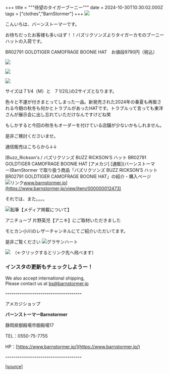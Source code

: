 +++
title = """待望のタイガーブーニー"""
date = 2024-10-30T10:30:02.000Z
tags = ["clothes","BarnStormer"]
+++
[![](https://stat.ameba.jp/user_images/20231023/16/barnstormer-go/b2/03/p/o0420015015354743273.png)](https://ameblo.jp/barnstormer-go/entry-12825670498.html)

こんいちは、バーンストーマーです。

お待ちだったお客様も多いはず！！バズリクソンズよりタイガーカモのブーニーハットの入荷です。

BR02791 GOLDTIGER CAMOFRAGE BOONIE HAT　お値段9790円（税込）

[![](https://stat.ameba.jp/user_images/20241030/19/barnstormer-go/a1/47/j/o0466070015504080760.jpg)](https://stat.ameba.jp/user_images/20241030/19/barnstormer-go/a1/47/j/o0466070015504080760.jpg)

[![](https://stat.ameba.jp/user_images/20241030/19/barnstormer-go/83/5f/j/o0466070015504080761.jpg)](https://stat.ameba.jp/user_images/20241030/19/barnstormer-go/83/5f/j/o0466070015504080761.jpg)

[![](https://stat.ameba.jp/user_images/20241030/19/barnstormer-go/3a/a4/j/o0466070015504080763.jpg)](https://stat.ameba.jp/user_images/20241030/19/barnstormer-go/3a/a4/j/o0466070015504080763.jpg)

サイズは７1/4（M）と　7 1/2(L)の2サイズとなります。

色々と不運が付きまとってしまった一品。新発売された2024年の春夏も再販される今期の秋冬も何かとトラブルがあったHATです。トラブルって言っても東洋さんが展示会に出し忘れていただけなんですけどね笑

もしかすると今回の秋冬もオーダーを付けている店舗が少ないかもしれません。

是非ご検討くださいませ。

通信販売はこちらから↓↓

[Buzz\_Rickson's / バズリクソンズ BUZZ RICKSON’S ハット BR02791 GOLDTIGER CAMOFRAGE BOONIE HAT \[アメカジ\] \[通販\](バーンストーマー)BarnStormer で取り扱う商品「バズリクソンズ BUZZ RICKSON’S ハット BR02791 GOLDTIGER CAMOFRAGE BOONIE HAT」の紹介・購入ページ![リンク](https://c.stat100.ameba.jp/ameblo/symbols/v3.20.0/svg/gray/editor_link.svg)www.barnstormer.jp](https://www.barnstormer.jp/view/item/000000012473)

それでは、また。。。。

![鉛筆](https://stat100.ameba.jp/blog/ucs/img/char/char3/519.png)【メディア掲載について】

アニチューブ 片野英児【アニキ】にご取材いただきました

モヒカン小川のレザーチャンネルにてご紹介いただいてます。

是非ご覧ください ![グラサンハート](https://stat100.ameba.jp/blog/ucs/img/char/char3/148.png)

[![](https://stat.ameba.jp/user_images/20230412/16/barnstormer-go/6a/23/p/o0108010815269242493.png)](https://www.instagram.com/barnstormer_daily/)　（←クリックするとリンク先へ飛べます）

### インスタの更新もチェックしようー！

We also accept international shipping,  
Please contact us at bs@barnstormer.jp

**\-------------------------------------**

アメカジショップ

**バーンストーマーBarnstormer**

静岡県御殿場市御殿場17

TEL：0550-75-7755

HP：[https://www.barnstormer.jp/](https://www.barnstormer.jp/)

**\-------------------------------------**

[[source]](https://ameblo.jp/barnstormer-go/entry-12873193092.html)

